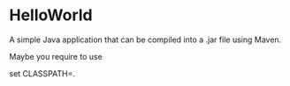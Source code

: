 HelloWorld
==========

A simple Java application that can be compiled into a .jar file using Maven.

Maybe you require to use

set CLASSPATH=.
